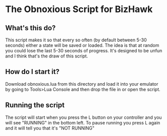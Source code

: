 # The Obnoxious Script for BizHawk

## What's this do?

This script makes it so that every so often (by default between 5-30 seconds) either a state will be saved or loaded.
The idea is that at random you could lose the last 5-30 seconds of progress.
It's designed to be unfun and I think that's the draw of this script.

## How do I start it?

Download obnoxious.lua from this directory and load it into your emulator by going to Tools>Lua Console and then drop the file in or open the script.

## Running the script
The script will start when you press the L button on your controller and you will see "RUNNING" in the bottom left.
To pause running you press L again and it will tell you that it's "NOT RUNNING"
